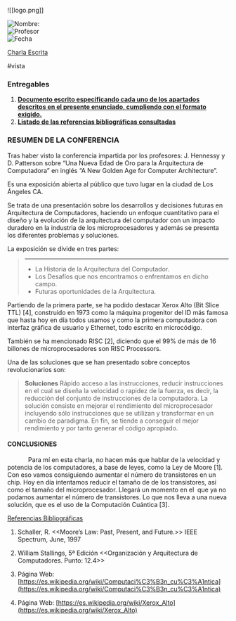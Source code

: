 ![[logo.png]]

![Nombre:](https://img.shields.io/badge/Nombre:-Jose%20Luis%20Obiang%20Ela%20Nanguan-orange) <br>
![Profesor](https://img.shields.io/badge/Profesor:-Javier%20Plaza%20Miguel-orange) <br>
![Fecha](https://img.shields.io/badge/Fecha-20%2F11%2F2022-orange)

[Charla Escrita](https://github.com/Jloen1999/TrabajoTutorizadoEC/blob/754f81455a365185babe9b8fe4a9b980f985fd7a/CharlaEscrita.pdf)

#vista
<h3><b>Entregables</b></h2>
<ol>
<li><strong><a id="1" href="#Resumen">Documento escrito especificando cada uno de los apartados descritos en el presente enunciado, cumpliendo con el formato exigido.</a></strong></li>
<li><strong><a id="2" href="#Bibliografia">Listado de las referencias bibliográficas consultadas</a></strong></li>
</ol>

<p id="Resumen">

### RESUMEN DE LA CONFERENCIA

Tras haber visto la conferencia impartida por los profesores: J. Hennessy y D. Patterson sobre “Una Nueva Edad de Oro para la Arquitectura de Computadora” en inglés “A New Golden Age for Computer Architecture”.

Es una exposición abierta al público que tuvo lugar en la ciudad de Los Ángeles CA.

Se trata de una presentación sobre los desarrollos y decisiones futuras en Arquitectura de Computadores, haciendo un enfoque cuantitativo para el diseño y la evolución de la arquitectura del computador con un impacto duradero en la industria de los microprocesadores y además se presenta los diferentes problemas y soluciones.

La exposición se divide en tres partes:
> ****
>- La Historia de la Arquitectura del Computador.
>- Los Desafíos que nos encontramos o enfrentamos en dicho campo.
>- Futuras oportunidades de la Arquitectura.

Partiendo de la primera parte, se ha podido destacar Xerox Alto (Bit Slice TTL) [4], construido en 1973 como la máquina progenitor del ID más famosa que hasta hoy en día todos usamos y como la primera computadora con interfaz gráfica de usuario y Ethernet, todo escrito en microcódigo.

También se ha mencionado RISC [2], diciendo que el 99% de más de 16 billones de microprocesadores son RISC Processors.

Una de las soluciones que se han presentado sobre conceptos revolucionarios son:

> **Soluciones**
> Rápido acceso a las instrucciones, reducir instrucciones en el cual se diseña la velocidad o rapidez de la fuerza, es decir, la reducción del conjunto de instrucciones de la computadora. La solución consiste en mejorar el rendimiento del microprocesador incluyendo sólo instrucciones que se utilizan y transformar en un cambio de paradigma. En fin, se tiende a conseguir el mejor rendimiento y por tanto generar el código apropiado. </p>

#### CONCLUSIONES

            Para mí en esta charla, no hacen más que hablar de la velocidad y potencia de los computadores, a base de leyes, como la Ley de Moore [1]. Con eso vamos consiguiendo aumentar el número de transistores en un chip. Hoy en día intentamos reducir el tamaño de de los transistores, así como el tamaño del microprocesador. Llegará un momento en el  que ya no podamos aumentar el número de transistores. Lo que nos lleva a una nueva solución, que es el uso de la Computación Cuántica [3].

<p id="Bibliografia">

[Referencias Bibliográficas](https://github.com/Jloen1999/TrabajoTutorizadoEC/blob/853f0ef69112f2287dba9059a319b4ffb4032526/Referencias%20bibliogr%C3%A1ficas.md)
1. Schaller, R. <<Moore’s Law: Past, Present, and Future.>> IEEE Spectrum, June, 1997

2. William Stallings, 5ª Edición <<Organización y Arquitectura de Computadores. Punto: 12.4>>

3. Página Web: [https://es.wikipedia.org/wiki/Computaci%C3%B3n_cu%C3%A1ntica](https://es.wikipedia.org/wiki/Computaci%C3%B3n_cu%C3%A1ntica)

4. Página Web:  [https://es.wikipedia.org/wiki/Xerox_Alto](https://es.wikipedia.org/wiki/Xerox_Alto)
</p>